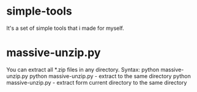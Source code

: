 # simple-tools

It's a set of simple tools that i made for myself.

# massive-unzip.py
You can extract all *.zip files in any directory.
Syntax: python massive-unzip.py <source directory> <destination directory>
        python massive-unzip.py <source directory> - extract to the same directory
        python massive-unzip.py - extract form current directory to the same directory

